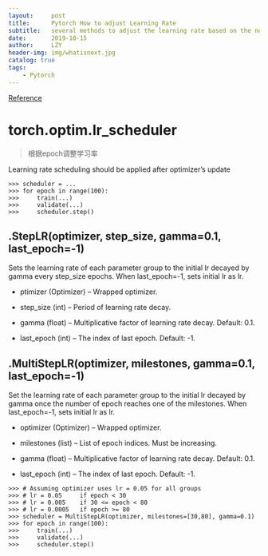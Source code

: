 ```yaml
---
layout:     post
title:      Pytorch How to adjust Learning Rate
subtitle:   several methods to adjust the learning rate based on the number of epochs
date:       2019-10-15
author:     LZY
header-img: img/whatisnext.jpg
catalog: true
tags:
    - Pytorch
---
```


[Reference](https://pytorch.org/docs/stable/optim.html)


# torch.optim.lr_scheduler

>根据epoch调整学习率

Learning rate scheduling should be applied after optimizer’s update

```
>>> scheduler = ...
>>> for epoch in range(100):
>>>     train(...)
>>>     validate(...)
>>>     scheduler.step()
```
## .StepLR(optimizer, step_size, gamma=0.1, last_epoch=-1)

Sets the learning rate of each parameter group to the initial lr decayed by gamma every step_size epochs. When last_epoch=-1, sets initial lr as lr.

- ptimizer (Optimizer) – Wrapped optimizer.

- step_size (int) – Period of learning rate decay.

- gamma (float) – Multiplicative factor of learning rate decay. Default: 0.1.

- last_epoch (int) – The index of last epoch. Default: -1.

## .MultiStepLR(optimizer, milestones, gamma=0.1, last_epoch=-1)

Set the learning rate of each parameter group to the initial lr decayed by gamma once the number of epoch reaches one of the milestones. When last_epoch=-1, sets initial lr as lr.

- optimizer (Optimizer) – Wrapped optimizer.

- milestones (list) – List of epoch indices. Must be increasing.

- gamma (float) – Multiplicative factor of learning rate decay. Default: 0.1.

- last_epoch (int) – The index of last epoch. Default: -1.

```
>>> # Assuming optimizer uses lr = 0.05 for all groups
>>> # lr = 0.05     if epoch < 30
>>> # lr = 0.005    if 30 <= epoch < 80
>>> # lr = 0.0005   if epoch >= 80
>>> scheduler = MultiStepLR(optimizer, milestones=[30,80], gamma=0.1)
>>> for epoch in range(100):
>>>     train(...)
>>>     validate(...)
>>>     scheduler.step()
```


